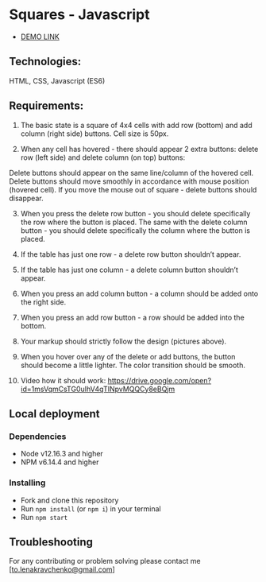 # Squares - Javascript

- [DEMO LINK](https://lena-kravchenko.github.io/Squares_Test_assignment/)

## Technologies:
HTML, CSS, Javascript (ES6)

## Requirements:
1.	The basic state is a square of 4x4 cells with add row (bottom) and add column (right side) buttons. Cell size is 50px.

2.	When any cell has hovered - there should appear 2 extra buttons: delete row (left side) and delete column (on top) buttons:
 
Delete buttons should appear on the same line/column of the hovered cell.
Delete buttons should move smoothly in accordance with mouse position (hovered cell).
If you move the mouse out of square - delete buttons should disappear.

3.	When you press the delete row button - you should delete specifically the row where the button is placed. The same with the delete column button - you should delete specifically the column where the button is placed.

4.	If the table has just one row - a delete row button shouldn’t appear.

5.	If the table has just one column - a delete column button shouldn’t appear.

6.	When you press an add column button - a column should be added onto the right side.

7.	When you press an add row button - a row should be added into the bottom.

8.	Your markup should strictly follow the design (pictures above).

9.	When you hover over any of the delete or add buttons, the button should become a little lighter. The color transition should be smooth.

10.	Video how it should work: https://drive.google.com/open?id=1msVqmCsTG0uIhV4qTINpvMQQCy8eBQjm


## Local deployment

### Dependencies
* Node v12.16.3 and higher
* NPM v6.14.4 and higher


### Installing
* Fork and clone this repository
* Run `npm install` (or `npm i`) in your terminal
* Run `npm start`

## Troubleshooting

For any contributing or problem solving please contact me [to.lenakravchenko@gmail.com]


